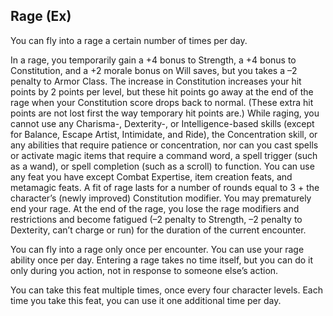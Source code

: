 Rage (Ex)
---------

You can fly into a rage a certain number of times per day.

In a rage, you temporarily gain a +4 bonus to Strength, a +4 bonus to Constitution, and a +2 morale bonus on Will saves, but you takes a –2 penalty to Armor Class. The increase in Constitution increases your hit points by 2 points per level, but these hit points go away at the end of the rage when your Constitution score drops back to normal. (These extra hit points are not lost first the way temporary hit points are.) While raging, you cannot use any Charisma-, Dexterity-, or Intelligence-based skills (except for Balance, Escape Artist, Intimidate, and Ride), the Concentration skill, or any abilities that require patience or concentration, nor can you cast spells or activate magic items that require a command word, a spell trigger (such as a wand), or spell completion (such as a scroll) to function. You can use any feat you have except Combat Expertise, item creation feats, and metamagic feats. A fit of rage lasts for a number of rounds equal to 3 + the character’s (newly improved) Constitution modifier. You may prematurely end your rage. At the end of the rage, you lose the rage modifiers and restrictions and become fatigued (–2 penalty to Strength, –2 penalty to Dexterity, can’t charge or run) for the duration of the current encounter.

You can fly into a rage only once per encounter. You can use your rage ability once per day. Entering a rage takes no time itself, but you can do it only during you action, not in response to someone else’s action.

You can take this feat multiple times, once every four character levels. Each time you take this feat, you can use it one additional time per day.
